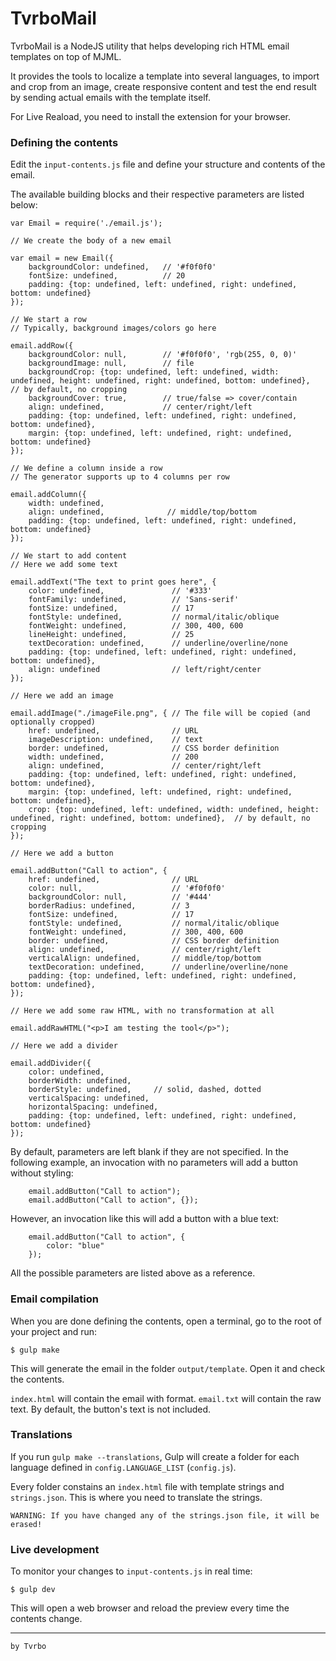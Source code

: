 TvrboMail
===

TvrboMail is a NodeJS utility that helps developing rich HTML email templates on top of MJML.

It provides the tools to localize a template into several languages, to import and crop from an image, create responsive content and test the end result by sending actual emails with the template itself.

For Live Reaload, you need to install the extension for your browser.

### Defining the contents
Edit the `input-contents.js` file and define your structure and contents of the email.

The available building blocks and their respective parameters are listed below:

	var Email = require('./email.js');

	// We create the body of a new email
		
	var email = new Email({
		backgroundColor: undefined,   // '#f0f0f0'
		fontSize: undefined,          // 20
		padding: {top: undefined, left: undefined, right: undefined, bottom: undefined}
	});

	// We start a row
	// Typically, background images/colors go here
	
	email.addRow({
		backgroundColor: null,        // '#f0f0f0', 'rgb(255, 0, 0)'
		backgroundImage: null,        // file
		backgroundCrop: {top: undefined, left: undefined, width: undefined, height: undefined, right: undefined, bottom: undefined},  // by default, no cropping
		backgroundCover: true,        // true/false => cover/contain
		align: undefined,             // center/right/left
		padding: {top: undefined, left: undefined, right: undefined, bottom: undefined},
		margin: {top: undefined, left: undefined, right: undefined, bottom: undefined}
	});
	
	// We define a column inside a row
	// The generator supports up to 4 columns per row
	
	email.addColumn({
		width: undefined,
		align: undefined,              // middle/top/bottom
		padding: {top: undefined, left: undefined, right: undefined, bottom: undefined}
	});

	// We start to add content
	// Here we add some text
		
	email.addText("The text to print goes here", {
		color: undefined,               // '#333'
		fontFamily: undefined,          // 'Sans-serif'
		fontSize: undefined,            // 17
		fontStyle: undefined,           // normal/italic/oblique
		fontWeight: undefined, 			// 300, 400, 600
		lineHeight: undefined,			// 25
		textDecoration: undefined,		// underline/overline/none
		padding: {top: undefined, left: undefined, right: undefined, bottom: undefined},
		align: undefined                // left/right/center
	});

	// Here we add an image
		
	email.addImage("./imageFile.png", { // The file will be copied (and optionally cropped)
		href: undefined,                // URL
		imageDescription: undefined,    // text
		border: undefined, 				// CSS border definition
		width: undefined,				// 200
		align: undefined,				// center/right/left
		padding: {top: undefined, left: undefined, right: undefined, bottom: undefined},
		margin: {top: undefined, left: undefined, right: undefined, bottom: undefined},
		crop: {top: undefined, left: undefined, width: undefined, height: undefined, right: undefined, bottom: undefined},  // by default, no cropping
	});

	// Here we add a button
		
	email.addButton("Call to action", {
		href: undefined,                // URL
		color: null,                    // '#f0f0f0'
		backgroundColor: null,          // '#444'
		borderRadius: undefined,        // 3
		fontSize: undefined,            // 17
		fontStyle: undefined,           // normal/italic/oblique
		fontWeight: undefined, 			// 300, 400, 600
		border: undefined, 				// CSS border definition
		align: undefined,               // center/right/left
		verticalAlign: undefined,       // middle/top/bottom
		textDecoration: undefined,		// underline/overline/none
		padding: {top: undefined, left: undefined, right: undefined, bottom: undefined},
	});
	
	// Here we add some raw HTML, with no transformation at all
	
	email.addRawHTML("<p>I am testing the tool</p>");
	
	// Here we add a divider
	
	email.addDivider({
		color: undefined,
		borderWidth: undefined,
		borderStyle: undefined,     // solid, dashed, dotted 
		verticalSpacing: undefined, 
		horizontalSpacing: undefined,
		padding: {top: undefined, left: undefined, right: undefined, bottom: undefined}
	});

By default, parameters are left blank if they are not specified. In the following example, an invocation with no parameters will add a button without styling:

		email.addButton("Call to action");
		email.addButton("Call to action", {});

However, an invocation like this will add a button with a blue text:

		email.addButton("Call to action", {
			color: "blue"
		});

All the possible parameters are listed above as a reference. 
		
### Email compilation

When you are done defining the contents, open a terminal, go to the root of your project and run:

	$ gulp make

This will generate the email in the folder `output/template`. Open it and check the contents. 

`index.html` will contain the email with format. `email.txt` will contain the raw text. By default, the button's text is not included.

### Translations

If you run `gulp make --translations`, Gulp will create a folder for each language defined in `config.LANGUAGE_LIST` (`config.js`).

Every folder constains an `index.html` file with template strings and `strings.json`. This is where you need to translate the strings. 

	WARNING: If you have changed any of the strings.json file, it will be erased!

### Live development

To monitor your changes to `input-contents.js` in real time:

	$ gulp dev
	
This will open a web browser and reload the preview every time the contents change.

---
`by Tvrbo`
